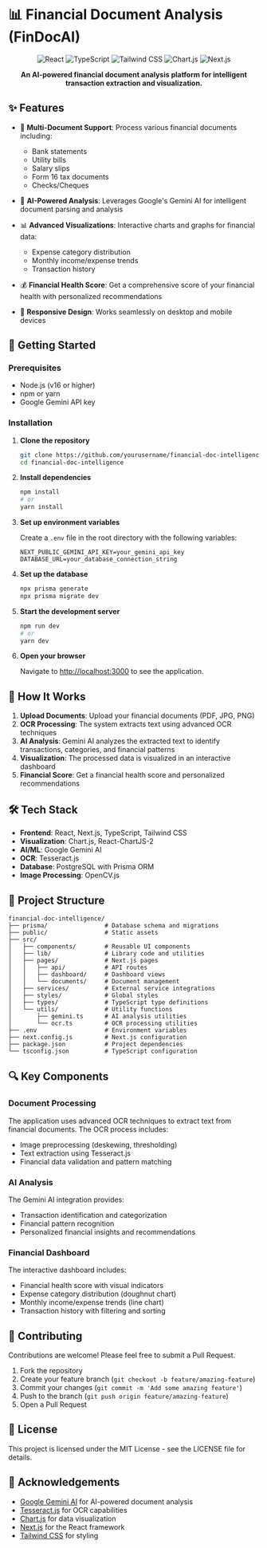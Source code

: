 # 📊 Financial Document Analysis (FinDocAI)

<div align="center">
  <img src="https://img.shields.io/badge/React-20232A?style=for-the-badge&logo=react&logoColor=61DAFB" alt="React" />
  <img src="https://img.shields.io/badge/TypeScript-007ACC?style=for-the-badge&logo=typescript&logoColor=white" alt="TypeScript" />
  <img src="https://img.shields.io/badge/Tailwind_CSS-38B2AC?style=for-the-badge&logo=tailwind-css&logoColor=white" alt="Tailwind CSS" />
  <img src="https://img.shields.io/badge/Chart.js-FF6384?style=for-the-badge&logo=chart-dot-js&logoColor=white" alt="Chart.js" />
  <img src="https://img.shields.io/badge/Next.js-000000?style=for-the-badge&logo=nextdotjs&logoColor=white" alt="Next.js" />
</div>

<p align="center">
  <strong>An AI-powered financial document analysis platform for intelligent transaction extraction and visualization.</strong>
</p>

 

## ✨ Features

- 📄 **Multi-Document Support**: Process various financial documents including:
  - Bank statements
  - Utility bills
  - Salary slips
  - Form 16 tax documents
  - Checks/Cheques
  
- 🤖 **AI-Powered Analysis**: Leverages Google's Gemini AI for intelligent document parsing and analysis

- 📊 **Advanced Visualizations**: Interactive charts and graphs for financial data:
  - Expense category distribution
  - Monthly income/expense trends
  - Transaction history

- 💰 **Financial Health Score**: Get a comprehensive score of your financial health with personalized recommendations

- 📱 **Responsive Design**: Works seamlessly on desktop and mobile devices

## 🚀 Getting Started

### Prerequisites

- Node.js (v16 or higher)
- npm or yarn
- Google Gemini API key

### Installation

1. **Clone the repository**

   ```bash
   git clone https://github.com/yourusername/financial-doc-intelligence.git
   cd financial-doc-intelligence
   ```

2. **Install dependencies**

   ```bash
   npm install
   # or
   yarn install
   ```

3. **Set up environment variables**

   Create a `.env` file in the root directory with the following variables:

   ```
   NEXT_PUBLIC_GEMINI_API_KEY=your_gemini_api_key
   DATABASE_URL=your_database_connection_string
   ```

4. **Set up the database**

   ```bash
   npx prisma generate
   npx prisma migrate dev
   ```

5. **Start the development server**

   ```bash
   npm run dev
   # or
   yarn dev
   ```

6. **Open your browser**

   Navigate to [http://localhost:3000](http://localhost:3000) to see the application.

## 🧠 How It Works

1. **Upload Documents**: Upload your financial documents (PDF, JPG, PNG)
2. **OCR Processing**: The system extracts text using advanced OCR techniques
3. **AI Analysis**: Gemini AI analyzes the extracted text to identify transactions, categories, and financial patterns
4. **Visualization**: The processed data is visualized in an interactive dashboard
5. **Financial Score**: Get a financial health score and personalized recommendations

## 🛠️ Tech Stack

- **Frontend**: React, Next.js, TypeScript, Tailwind CSS
- **Visualization**: Chart.js, React-ChartJS-2
- **AI/ML**: Google Gemini AI
- **OCR**: Tesseract.js
- **Database**: PostgreSQL with Prisma ORM
- **Image Processing**: OpenCV.js

## 📁 Project Structure

```
financial-doc-intelligence/
├── prisma/                # Database schema and migrations
├── public/                # Static assets
├── src/
│   ├── components/        # Reusable UI components
│   ├── lib/               # Library code and utilities
│   ├── pages/             # Next.js pages
│   │   ├── api/           # API routes
│   │   ├── dashboard/     # Dashboard views
│   │   └── documents/     # Document management
│   ├── services/          # External service integrations
│   ├── styles/            # Global styles
│   ├── types/             # TypeScript type definitions
│   └── utils/             # Utility functions
│       ├── gemini.ts      # AI analysis utilities
│       └── ocr.ts         # OCR processing utilities
├── .env                   # Environment variables
├── next.config.js         # Next.js configuration
├── package.json           # Project dependencies
└── tsconfig.json          # TypeScript configuration
```

## 🔍 Key Components

### Document Processing

The application uses advanced OCR techniques to extract text from financial documents. The OCR process includes:

- Image preprocessing (deskewing, thresholding)
- Text extraction using Tesseract.js
- Financial data validation and pattern matching

### AI Analysis

The Gemini AI integration provides:

- Transaction identification and categorization
- Financial pattern recognition
- Personalized financial insights and recommendations

### Financial Dashboard

The interactive dashboard includes:

- Financial health score with visual indicators
- Expense category distribution (doughnut chart)
- Monthly income/expense trends (line chart)
- Transaction history with filtering and sorting

## 🤝 Contributing

Contributions are welcome! Please feel free to submit a Pull Request.

1. Fork the repository
2. Create your feature branch (`git checkout -b feature/amazing-feature`)
3. Commit your changes (`git commit -m 'Add some amazing feature'`)
4. Push to the branch (`git push origin feature/amazing-feature`)
5. Open a Pull Request

## 📝 License

This project is licensed under the MIT License - see the LICENSE file for details.

## 🙏 Acknowledgements

- [Google Gemini AI](https://ai.google.dev/) for AI-powered document analysis
- [Tesseract.js](https://tesseract.projectnaptha.com/) for OCR capabilities
- [Chart.js](https://www.chartjs.org/) for data visualization
- [Next.js](https://nextjs.org/) for the React framework
- [Tailwind CSS](https://tailwindcss.com/) for styling

